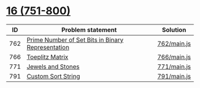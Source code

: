 # [16 (751-800)](https://leetcode.com/problemset/all/#page-16)


| ID  | Problem statement                                                                                                                     | Solution                   |
|-----|---------------------------------------------------------------------------------------------------------------------------------------|----------------------------|
| 762 | [Prime Number of Set Bits in Binary Representation](https://leetcode.com/problems/prime-number-of-set-bits-in-binary-representation/) | [762/main.js](762/main.js) |
| 766 | [Toeplitz Matrix](https://leetcode.com/problems/toeplitz-matrix/)                                                                     | [766/main.js](766/main.js) |
| 771 | [Jewels and Stones](https://leetcode.com/problems/jewels-and-stones/)                                                                 | [771/main.js](771/main.js) |
| 791 | [Custom Sort String](https://leetcode.com/problems/custom-sort-string/)                                                               | [791/main.js](791/main.js) |

